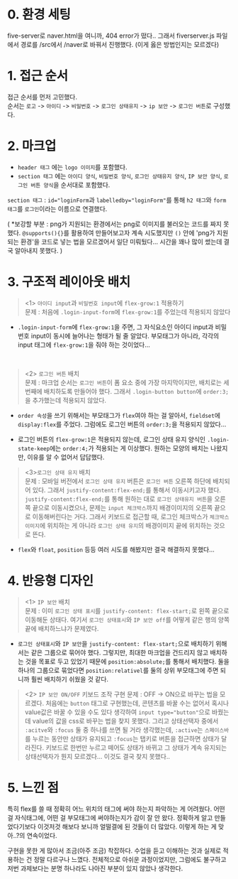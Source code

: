 # 0. 환경 세팅
five-server로 naver.html을 여니까, 404 error가 떴다.. 그래서 fiverserver.js 파일에서 경로를 /src에서 /naver로 바꿔서 진행했다. (이게 옳은 방법인지는 모르겠다) 

# 1. 접근 순서
접근 순서를 먼저 고민했다.  
순서는 ```로고``` -> ```아이디``` -> ```비밀번호``` -> ```로그인 상태유지```
-> ```ip 보안``` -> ```로그인 버튼```로 구성했다.  


# 2. 마크업
* ```header 태그``` 에는 ```logo 이미지```를 포함했다.
* ```section 태그``` 에는 ```아이디 양식```, ```비밀번호 양식```, ```로그인 상태유지 양식```, ```IP 보안 양식```, ```로그인 버튼 양식```을 순서대로 포함했다.    

```section 태그```  : ```id="loginForm```과 ```labelledby="loginForm"```를 통해 ```h2 태그```와 ```form 태그```를 ```로그인```이라는 이름으로 연결했다. 

( *보강할 부분 : png가 지원되는 환경에서는 png로 이미지를 불러오는 코드를 짜지 못했다. ```@supports(){}```를 활용하여 만들어보고자 계속 시도했지만 ```()``` 안에 'png가 지원되는 환경'을 코드로 넣는 법을 모르겠어서 일단 미뤄뒀다... 시간을 꽤나 많이 썼는데 결국 알아내지 못했다. )

# 3. 구조적 레이아웃 배치
> <1> ```아이디 input```과 ```비밀번호 input```에 ```flex-grow:1``` 적용하기  
문제 : 처음에 ```.login-input-form```에 ```flex-grow:1```를 주었는데 적용되지 않았다  

* ```.login-input-form```에 ```flex-grow:1```을 주면, 그 자식요소인 아이디 input과 비밀번호 input이 동시에 늘어나는 형태가 될 줄 알았다. 부모태그가 아니라, 각각의 input 태그에 ```flex-grow:1```을 줘야 하는 것이었다...
<br>

> <2> ```로그인 버튼``` 배치  
문제 : 마크업 순서는 ```로그인 버튼```이 폼 요소 중에 가장 마지막이지만, 배치로는 세번째에 배치하도록 만들어야 했다. 그래서 ```.login-button button```에 ```order:3;```을 추가했는데 적용되지 않았다.   

* ```order 속성```을 쓰기 위해서는 부모태그가 ```flex```여야 하는 걸 알아서, ```fieldset```에 ```display:flex```를 주었다. 그럼에도 로그인 버튼의 ```order:3;```을 적용되지 않았다...

* 로그인 버튼의 ```flex-grow:1```은 적용되지 않는데, 로그인 상태 유지 양식인 ```.login-state-keep```에는 ```order:4;```가 적용되는 게 이상했다. 원하는 모양의 배치는 나왔지만, 이유를 알 수 없어서 답답했다.<br>


> <3>```로그인 상태 유지``` 배치  
문제 : 모바일 버전에서 ```로그인 상태 유지``` 버튼은 ```로그인 버튼``` 오른쪽 하단에 배치되어 있다. 그래서 ```justify-content:flex-end;```를 통해서 이동시키고자 했다. ```justify-content:flex-end;```를 통해 원하는 대로  ```로그인 상태유지 버튼```을 오른쪽 끝으로 이동시켰으나, 문제는 ```input 체크박스```까지 배경이미지의 오른쪽 끝으로 이동해버린다는 거다. 그래서 키보드로 접근할 때, 로그인 체크박스가 ```체크박스 이미지```에 위치하는 게 아니라 ```로그인 상태 유지```의 배경이미지 끝에 위치하는 것으로 뜬다. 

- ```flex```와 ```float```, ```position``` 등등 여러 시도를 해봤지만 결국 해결하지 못했다...<br>


# 4. 반응형 디자인
> <1> ```IP 보안``` 배치  
문제 : 이미 ```로그인 상태 표시```를 ```justify-content: flex-start;```로 왼쪽 끝으로 이동해둔 상태다. 여기서 ```로그인 상태표시```와 ```IP 보안 off```를 어떻게 같은 행의 양쪽 끝에 배치하느냐가 문제였다.
* ```로그인 상태표시```와 ```IP 보안```을 ```justify-content: flex-start;```으로 배치하기 위해서는 같은 그룹으로 묶어야 했다. 그렇지만, 최대한 마크업을 건드리지 않고 배치하는 것을 목표로 두고 있었기 때문에 ```position:absolute;```를 통해서 배치했다. 둘을 하나의 그룹으로 묶었다면 ```position:relativel```를 둘의 상위 부모태그에 주면 되니까 훨씬 배치하기 쉬웠을 것 같다.<br>   


><2> ```IP 보안 ON/OFF``` 키보드 조작 구현
문제 : OFF -> ON으로 바꾸는 법을 모르겠다. 처음에는 ```button``` 태그로 구현했는데, 콘텐츠를 바꿀 수는 없어서 혹시나 value값은 바꿀 수 있을 수도 있다 생각하여 ```input type="button"```으로 바꿨는데 value의 값을 css로 바꾸는 법을 찾지 못했다. 그리고 상태선택자 중에서 ```:acitve```와 ```:focus``` 둘 중 하나를 쓰면 될 거라 생각했는데, ```:active```는 ```스페이스바```를 누르는 동안만 상태가 유지되고 ```:focus```는 탭키로 버튼을 접근하면 상태가 달라진다. 키보드로 한번만 누르고 떼어도 상태가 바뀌고 그 상태가 계속 유지되는 상태선택자가 뭔지 모르겠다... 이것도 결국 찾지 못했다..


# 5. 느낀 점
특히 flex를 쓸 때 정확히 어느 위치의 태그에 써야 하는지 파악하는 게 어려웠다. 어떤 걸 자식태그에, 어떤 걸 부모태그에 써야하는지가 감이 잘 안 왔다. 정확하게 알고 만들었다기보다 이것저것 해보다 보니까 얼떨결에 된 것들이 더 많았다. 이렇게 하는 게 맞아..?의 연속이었다. 

구현을 못한 게 많아서 조금(아주 조금) 착잡하다. 수업을 듣고 이해하는 것과 실제로 적용하는 건 정말 다르구나 느꼈다. 전체적으로 아쉬운 과정이었지만, 그럼에도 불구하고 저번 과제보다는 분명 하나라도 나아진 부분이 있지 않았나 생각한다. 






















